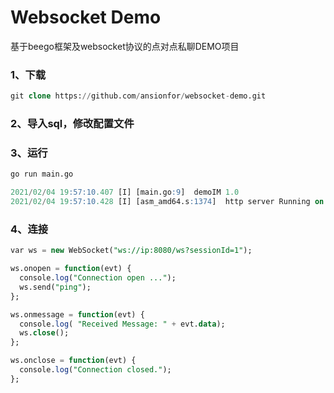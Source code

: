 # Websocket Demo
基于beego框架及websocket协议的点对点私聊DEMO项目

### 1、下载

```sql
git clone https://github.com/ansionfor/websocket-demo.git
```

### 2、导入sql，修改配置文件

### 3、运行
```sql
go run main.go

2021/02/04 19:57:10.407 [I] [main.go:9]  demoIM 1.0 
2021/02/04 19:57:10.428 [I] [asm_amd64.s:1374]  http server Running on http://:8080

```
### 4、连接
```sql
var ws = new WebSocket("ws://ip:8080/ws?sessionId=1");

ws.onopen = function(evt) { 
  console.log("Connection open ..."); 
  ws.send("ping");
};

ws.onmessage = function(evt) {
  console.log( "Received Message: " + evt.data);
  ws.close();
};

ws.onclose = function(evt) {
  console.log("Connection closed.");
}; 
```
